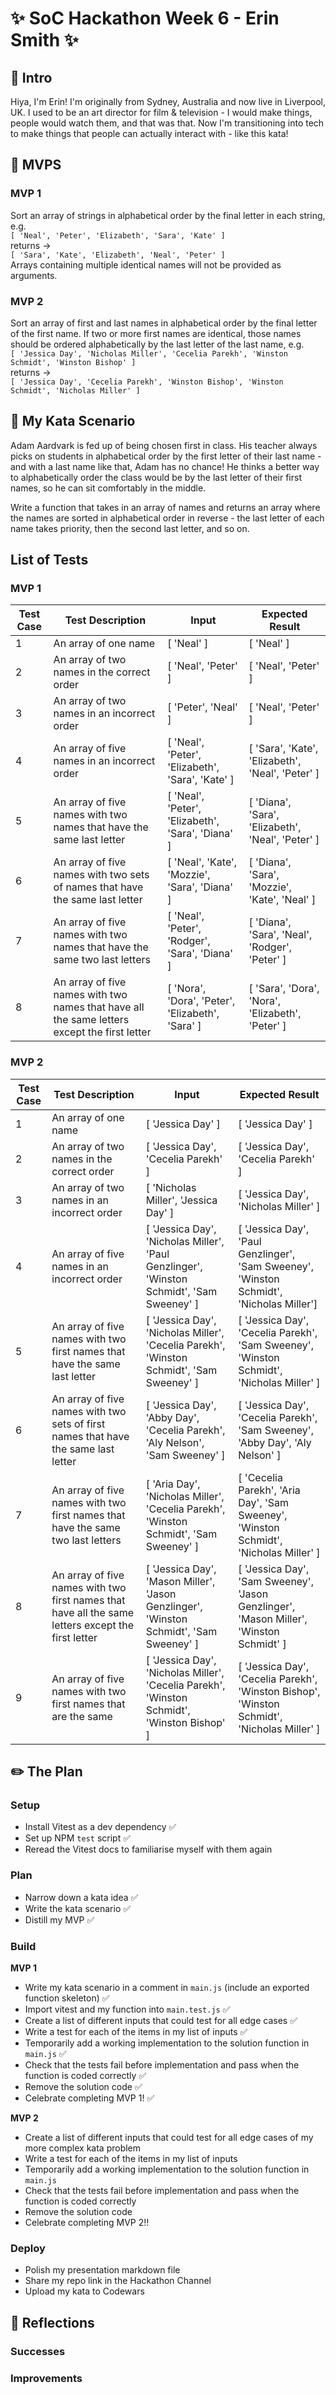 # ✨ SoC Hackathon Week 6 - Erin Smith ✨

## 👋 Intro

Hiya, I'm Erin! I'm originally from Sydney, Australia and now live in Liverpool, UK. I used to be an art director for film & television - I would make things, people would watch them, and that was that. Now I'm transitioning into tech to make things that people can actually interact with - like this kata!

## 🎯 MVPS

### MVP 1

Sort an array of strings in alphabetical order by the final letter in each string, e.g. <br> `[ 'Neal', 'Peter', 'Elizabeth', 'Sara', 'Kate' ]` <br> returns -> <br> `[ 'Sara', 'Kate', 'Elizabeth', 'Neal', 'Peter' ]` <br> Arrays containing multiple identical names will not be provided as arguments.

### MVP 2

Sort an array of first and last names in alphabetical order by the final letter of the first name. If two or more first names are identical, those names should be ordered alphabetically by the last letter of the last name, e.g. <br> `[ 'Jessica Day', 'Nicholas Miller', 'Cecelia Parekh', 'Winston Schmidt', 'Winston Bishop' ]` <br> returns -> <br> `[ 'Jessica Day', 'Cecelia Parekh', 'Winston Bishop', 'Winston Schmidt', 'Nicholas Miller' ]`

## 📖 My Kata Scenario

Adam Aardvark is fed up of being chosen first in class. His teacher always picks on students in alphabetical order by the first letter of their last name - and with a last name like that, Adam has no chance! He thinks a better way to alphabetically order the class would be by the last letter of their first names, so he can sit comfortably in the middle.

Write a function that takes in an array of names and returns an array where the names are sorted in alphabetical order in reverse - the last letter of each name takes priority, then the second last letter, and so on.

## List of Tests

### MVP 1

| Test Case | Test Description                                                                             | Input                                             | Expected Result                                   |
| --------- | -------------------------------------------------------------------------------------------- | ------------------------------------------------- | ------------------------------------------------- |
| 1         | An array of one name                                                                         | [ 'Neal' ]                                        | [ 'Neal' ]                                        |
| 2         | An array of two names in the correct order                                                   | [ 'Neal', 'Peter' ]                               | [ 'Neal', 'Peter' ]                               |
| 3         | An array of two names in an incorrect order                                                  | [ 'Peter', 'Neal' ]                               | [ 'Neal', 'Peter' ]                               |
| 4         | An array of five names in an incorrect order                                                 | [ 'Neal', 'Peter', 'Elizabeth', 'Sara', 'Kate' ]  | [ 'Sara', 'Kate', 'Elizabeth', 'Neal', 'Peter' ]  |
| 5         | An array of five names with two names that have the same last letter                         | [ 'Neal', 'Peter', 'Elizabeth', 'Sara', 'Diana' ] | [ 'Diana', 'Sara', 'Elizabeth', 'Neal', 'Peter' ] |
| 6         | An array of five names with two sets of names that have the same last letter                 | [ 'Neal', 'Kate', 'Mozzie', 'Sara', 'Diana' ]     | [ 'Diana', 'Sara', 'Mozzie', 'Kate', 'Neal' ]     |
| 7         | An array of five names with two names that have the same two last letters                    | [ 'Neal', 'Peter', 'Rodger', 'Sara', 'Diana' ]    | [ 'Diana', 'Sara', 'Neal', 'Rodger', 'Peter' ]    |
| 8         | An array of five names with two names that have all the same letters except the first letter | [ 'Nora', 'Dora', 'Peter', 'Elizabeth', 'Sara' ]  | [ 'Sara', 'Dora', 'Nora', 'Elizabeth', 'Peter' ]  |

### MVP 2

| Test Case | Test Description                                                                                   | Input                                                                                       | Expected Result                                                                             |
| --------- | -------------------------------------------------------------------------------------------------- | ------------------------------------------------------------------------------------------- | ------------------------------------------------------------------------------------------- |
| 1         | An array of one name                                                                               | [ 'Jessica Day' ]                                                                           | [ 'Jessica Day' ]                                                                           |
| 2         | An array of two names in the correct order                                                         | [ 'Jessica Day', 'Cecelia Parekh' ]                                                         | [ 'Jessica Day', 'Cecelia Parekh' ]                                                         |
| 3         | An array of two names in an incorrect order                                                        | [ 'Nicholas Miller', 'Jessica Day' ]                                                        | [ 'Jessica Day', 'Nicholas Miller' ]                                                        |
| 4         | An array of five names in an incorrect order                                                       | [ 'Jessica Day', 'Nicholas Miller', 'Paul Genzlinger', 'Winston Schmidt', 'Sam Sweeney' ]   | [ 'Jessica Day', 'Paul Genzlinger', 'Sam Sweeney', 'Winston Schmidt', 'Nicholas Miller']    |
| 5         | An array of five names with two first names that have the same last letter                         | [ 'Jessica Day', 'Nicholas Miller', 'Cecelia Parekh', 'Winston Schmidt', 'Sam Sweeney' ]    | [ 'Jessica Day', 'Cecelia Parekh', 'Sam Sweeney', 'Winston Schmidt', 'Nicholas Miller' ]    |
| 6         | An array of five names with two sets of first names that have the same last letter                 | [ 'Jessica Day', 'Abby Day', 'Cecelia Parekh', 'Aly Nelson', 'Sam Sweeney' ]                | [ 'Jessica Day', 'Cecelia Parekh', 'Sam Sweeney', 'Abby Day', 'Aly Nelson' ]                |
| 7         | An array of five names with two first names that have the same two last letters                    | [ 'Aria Day', 'Nicholas Miller', 'Cecelia Parekh', 'Winston Schmidt', 'Sam Sweeney' ]       | [ 'Cecelia Parekh', 'Aria Day', 'Sam Sweeney', 'Winston Schmidt', 'Nicholas Miller' ]       |
| 8         | An array of five names with two first names that have all the same letters except the first letter | [ 'Jessica Day', 'Mason Miller', 'Jason Genzlinger', 'Winston Schmidt', 'Sam Sweeney' ]     | [ 'Jessica Day', 'Sam Sweeney', 'Jason Genzlinger', 'Mason Miller', 'Winston Schmidt' ]     |
| 9         | An array of five names with two first names that are the same                                      | [ 'Jessica Day', 'Nicholas Miller', 'Cecelia Parekh', 'Winston Schmidt', 'Winston Bishop' ] | [ 'Jessica Day', 'Cecelia Parekh', 'Winston Bishop', 'Winston Schmidt', 'Nicholas Miller' ] |

## ✏️ The Plan

### Setup

- Install Vitest as a dev dependency ✅
- Set up NPM `test` script ✅
- Reread the Vitest docs to familiarise myself with them again

### Plan

- Narrow down a kata idea ✅
- Write the kata scenario ✅
- Distill my MVP ✅

### Build

**MVP 1**

- Write my kata scenario in a comment in `main.js` (include an exported function skeleton) ✅
- Import vitest and my function into `main.test.js` ✅
- Create a list of different inputs that could test for all edge cases ✅
- Write a test for each of the items in my list of inputs ✅
- Temporarily add a working implementation to the solution function in `main.js` ✅
- Check that the tests fail before implementation and pass when the function is coded correctly ✅
- Remove the solution code ✅
- Celebrate completing MVP 1! ✅

**MVP 2**

- Create a list of different inputs that could test for all edge cases of my more complex kata problem
- Write a test for each of the items in my list of inputs
- Temporarily add a working implementation to the solution function in `main.js`
- Check that the tests fail before implementation and pass when the function is coded correctly
- Remove the solution code
- Celebrate completing MVP 2!!

### Deploy

- Polish my presentation markdown file
- Share my repo link in the Hackathon Channel
- Upload my kata to Codewars

## 💭 Reflections

### Successes

### Improvements

